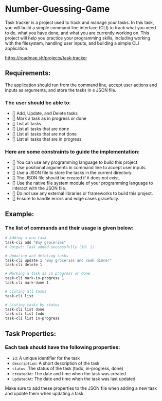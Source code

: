 # Number-Guessing-Game
Task tracker is a project used to track and manage your tasks. In this task, you will build a simple command line interface (CLI) to track what you need to do, what you have done, and what you are currently working on. This project will help you practice your programming skills, including working with the filesystem, handling user inputs, and building a simple CLI application.

https://roadmap.sh/projects/task-tracker

## Requirements:
The application should run from the command line, accept user actions and inputs as arguments, and store the tasks in a JSON file. 
### The user should be able to:

- [] Add, Update, and Delete tasks
- [] Mark a task as in progress or done
- [] List all tasks
- [] List all tasks that are done
- [] List all tasks that are not done
- [] List all tasks that are in progress

### Here are some constraints to guide the implementation:

- [] You can use any programming language to build this project.
- [] Use positional arguments in command line to accept user inputs.
- [] Use a JSON file to store the tasks in the current directory.
- [] The JSON file should be created if it does not exist.
- [] Use the native file system module of your programming language to interact with the JSON file.
- [] Do not use any external libraries or frameworks to build this project.
- [] Ensure to handle errors and edge cases gracefully.

## Example:
### The list of commands and their usage is given below:
```bash
# Adding a new task
task-cli add "Buy groceries"
# Output: Task added successfully (ID: 1)

# Updating and deleting tasks
task-cli update 1 "Buy groceries and cook dinner"
task-cli delete 1

# Marking a task as in progress or done
task-cli mark-in-progress 1
task-cli mark-done 1

# Listing all tasks
task-cli list

# Listing tasks by status
task-cli list done
task-cli list todo
task-cli list in-progress
```

## Task Properties:
### Each task should have the following properties:
- `id`: A unique identifier for the task
- `description`: A short description of the task
- `status`: The status of the task (todo, in-progress, done)
- `createdAt`: The date and time when the task was created
- `updatedAt`: The date and time when the task was last updated

Make sure to add these properties to the JSON file when adding a new task and update them when updating a task.

